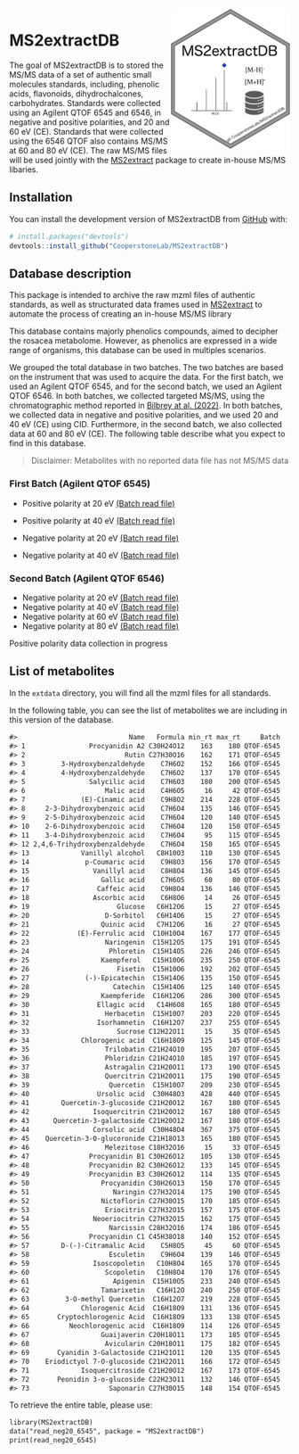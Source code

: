 
<!-- README.md is generated from README.Rmd. Please edit that file -->

<img src="man/figures/MS2extractDB.png" align="right" height="250" style="float:right; height:250px;"/>

# MS2extractDB

<!-- badges: start -->
<!-- badges: end -->

The goal of MS2extractDB is to stored the MS/MS data of a set of
authentic small molecules standards, including, phenolic acids,
flavonoids, dihydrochalcones, carbohydrates. Standards were collected
using an Agilent QTOF 6545 and 6546, in negative and positive
polarities, and 20 and 60 eV (CE). Standards that were collected using
the 6546 QTOF also contains MS/MS at 60 and 80 eV (CE). The raw MS/MS
files will be used jointly with the
[MS2extract](https://cooperstonelab.github.io/MS2extract/) package to
create in-house MS/MS libaries.

## Installation

You can install the development version of MS2extractDB from
[GitHub](https://github.com/CooperstoneLab/MS2extractDB) with:

``` r
# install.packages("devtools")
devtools::install_github("CooperstoneLab/MS2extractDB")
```

## Database description

This package is intended to archive the raw mzml files of authentic
standards, as well as structurated data frames used in
[MS2extract](https://cooperstonelab.github.io/MS2extract/) to automate
the process of creating an in-house MS/MS library

This database contains majorly phenolics compounds, aimed to decipher
the rosacea metabolome. However, as phenolics are expressed in a wide
range of organisms, this database can be used in multiples scenarios.

We grouped the total database in two batches. The two batches are based
on the instrument that was used to acquire the data. For the first
batch, we used an Agilent QTOF 6545, and for the second batch, we used
an Agilent QTOF 6546. In both batches, we collected targeted MS/MS,
using the chromatographic method reported in [Bilbrey at al.
(2022)](https://nph.onlinelibrary.wiley.com/doi/full/10.1111/nph.17693).
In both batches, we collected data in negative and positive polarities,
and we used 20 and 40 eV (CE) using CID. Furthermore, in the second
batch, we also collected data at 60 and 80 eV (CE). The following table
describe what you expect to find in this database.

> Disclaimer: Metabolites with no reported data file has not MS/MS data

### First Batch (Agilent QTOF 6545)

- Positive polarity at 20 eV [(Batch read
  file)](https://github.com/CooperstoneLab/MS2extractDB/blob/main/inst/extdata/batch_read_pos20_6545.csv)

- Positive polarity at 40 eV [(Batch read
  file)](https://github.com/CooperstoneLab/MS2extractDB/blob/main/inst/extdata/batch_read_neg40_6545.csv)

- Negative polarity at 20 eV [(Batch read
  file)](https://github.com/CooperstoneLab/MS2extractDB/blob/main/inst/extdata/batch_read_neg20.csv)

- Negative polarity at 40 eV [(Batch read
  file)](https://github.com/CooperstoneLab/MS2extractDB/blob/main/inst/extdata/batch_read_neg40.csv)

### Second Batch (Agilent QTOF 6546)

- Negative polarity at 20 eV [(Batch read
  file)](https://github.com/CooperstoneLab/MS2extractDB/blob/main/inst/extdata/read_neg20_6546_excel.csv)
- Negative polarity at 40 eV [(Batch read
  file)](https://github.com/CooperstoneLab/MS2extractDB/blob/main/inst/extdata/read_neg40_6546_excel.csv)
- Negative polarity at 60 eV [(Batch read
  file)](https://github.com/CooperstoneLab/MS2extractDB/blob/main/inst/extdata/read_neg60_6546_excel.csv)
- Negative polarity at 80 eV [(Batch read
  file)](https://github.com/CooperstoneLab/MS2extractDB/blob/main/inst/extdata/read_neg80_6546_excel.csv)

Positive polarity data collection in progress

## List of metabolites

In the `extdata` directory, you will find all the mzml files for all
standards.

In the following table, you can see the list of metabolites we are
including in this version of the database.

    #>                            Name   Formula min_rt max_rt     Batch
    #> 1                Procyanidin A2 C30H24O12    163    180 QTOF-6545
    #> 2                         Rutin C27H30O16    162    171 QTOF-6545
    #> 3         3-Hydroxybenzaldehyde    C7H6O2    152    166 QTOF-6545
    #> 4         4-Hydroxybenzaldehyde    C7H6O2    137    170 QTOF-6545
    #> 5                Salycilic acid    C7H6O3    180    200 QTOF-6545
    #> 6                    Malic acid    C4H6O5     16     42 QTOF-6545
    #> 7              (E)-Cinamic acid    C9H8O2    214    228 QTOF-6545
    #> 8     2-3-Dihydroxybenzoic acid    C7H6O4    135    146 QTOF-6545
    #> 9     2-5-Dihydroxybenzoic acid    C7H6O4    120    140 QTOF-6545
    #> 10    2-6-Dihydroxybenzoic acid    C7H6O4    120    150 QTOF-6545
    #> 11    3-4-Dihydroxybenzoic acid    C7H6O4     95    115 QTOF-6545
    #> 12 2,4,6-Trihydroxybenzaldehyde    C7H6O4    150    165 QTOF-6545
    #> 13             Vanillyl alcohol   C8H10O3    110    130 QTOF-6545
    #> 14              p-Coumaric acid    C9H8O3    156    170 QTOF-6545
    #> 15                Vanillyl acid    C8H8O4    136    145 QTOF-6545
    #> 16                  Gallic acid    C7H6O5     60     80 QTOF-6545
    #> 17                 Caffeic acid    C9H8O4    136    146 QTOF-6545
    #> 18                Ascorbic acid    C6H8O6     14     26 QTOF-6545
    #> 19                      Glucose   C6H12O6     15     27 QTOF-6545
    #> 20                   D-Sorbitol   C6H14O6     15     27 QTOF-6545
    #> 21                  Quinic acid   C7H12O6     16     27 QTOF-6545
    #> 22            (E)-Ferrulic acid  C10H10O4    167    177 QTOF-6545
    #> 23                   Naringenin  C15H12O5    175    191 QTOF-6545
    #> 24                    Phloretin  C15H14O5    226    246 QTOF-6545
    #> 25                  Kaempferol   C15H10O6    235    250 QTOF-6545
    #> 26                      Fisetin  C15H10O6    192    202 QTOF-6545
    #> 27              (-)-Epicatechin  C15H14O6    135    150 QTOF-6545
    #> 28                     Catechin  C15H14O6    125    140 QTOF-6545
    #> 29                  Kaempferide  C16H12O6    286    300 QTOF-6545
    #> 30                 Ellagic acid   C14H6O8    165    180 QTOF-6545
    #> 31                   Herbacetin  C15H10O7    203    220 QTOF-6545
    #> 32                 Isorhamnetin  C16H12O7    237    255 QTOF-6545
    #> 33                      Sucrose C12H22O11     15     35 QTOF-6545
    #> 34             Chlorogenic acid  C16H18O9    125    145 QTOF-6545
    #> 35                   Trilobatin C21H24O10    195    207 QTOF-6545
    #> 36                   Phloridzin C21H24O10    185    197 QTOF-6545
    #> 37                   Astragalin C21H20O11    173    190 QTOF-6545
    #> 38                   Quercitrin C21H20O11    175    190 QTOF-6545
    #> 39                    Quercetin  C15H10O7    209    230 QTOF-6545
    #> 40                 Ursolic acid  C30H48O3    428    440 QTOF-6545
    #> 41        Quercetin-3-glucoside C21H20O12    167    180 QTOF-6545
    #> 42                Isoquercitrin C21H20O12    167    180 QTOF-6545
    #> 43      Quercetin-3-galactoside C21H20O12    167    180 QTOF-6545
    #> 44                Corsolic acid  C30H48O4    367    375 QTOF-6545
    #> 45    Quercetin-3-O-glucoronide C21H18O13    165    180 QTOF-6545
    #> 46                   Melezitose C18H32O16     15     33 QTOF-6545
    #> 47               Procyanidin B1 C30H26O12    105    130 QTOF-6545
    #> 48               Procyanidin B2 C30H26O12    133    145 QTOF-6545
    #> 49               Procyanidin B3 C30H26O12    114    135 QTOF-6545
    #> 50                  Procyanidin C30H26O13    150    170 QTOF-6545
    #> 51                     Naringin C27H32O14    175    190 QTOF-6545
    #> 52                  Nictoflorin C27H30O15    170    185 QTOF-6545
    #> 53                   Eriocitrin C27H32O15    157    175 QTOF-6545
    #> 54                Neoeriocitrin C27H32O15    162    175 QTOF-6545
    #> 55                    Narcissin C28H32O16    174    186 QTOF-6545
    #> 56               Procyanidin C1 C45H38O18    140    152 QTOF-6545
    #> 57        D-(-)-Citramalic Acid    C5H8O5     45     60 QTOF-6545
    #> 58                    Esculetin    C9H6O4    139    146 QTOF-6545
    #> 59                Isoscopoletin   C10H8O4    165    170 QTOF-6545
    #> 60                   Scopoletin   C10H8O4    170    176 QTOF-6545
    #> 61                     Apigenin  C15H10O5    233    240 QTOF-6545
    #> 62                  Tamarixetin   C16H12O    240    250 QTOF-6545
    #> 63         3-O-methyl Quercetin  C16H12O7    219    228 QTOF-6545
    #> 64             Chlorogenic Acid  C16H18O9    131    136 QTOF-6545
    #> 65       Cryptochlorogenic Acid  C16H18O9    133    138 QTOF-6545
    #> 66          Neochlorogenic acid  C16H18O9    114    126 QTOF-6545
    #> 67                  Guaijaverin C20H18O11    173    185 QTOF-6545
    #> 68                   Avicularin C20H18O11    175    182 QTOF-6545
    #> 69       Cyanidin 3-Galactoside C21H21O11    120    135 QTOF-6545
    #> 70    Eriodictyol 7-O-glucoside C21H22O11    166    172 QTOF-6545
    #> 71             Isoquercitroside C21H20O12    167    173 QTOF-6545
    #> 72       Peonidin 3-o-glucoside C22H23O11    132    146 QTOF-6545
    #> 73                    Saponarin C27H30O15    148    154 QTOF-6545

To retrieve the entire table, please use:

    library(MS2extractDB)
    data("read_neg20_6545", package = "MS2extractDB")
    print(read_neg20_6545)
